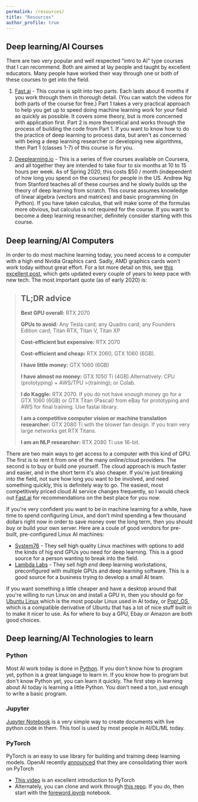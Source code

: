 ```yaml
---
permalink: /resources/
title: "Resources"
author_profile: true
---
```


## Deep learning/AI Courses

There are two very popular and well respected "intro to AI" type courses that I can recommend. Both are aimed at lay people and taught by excellent educators. Many people have worked their way through one or both of these courses to get into the field. 

1. [Fast.ai](https://fast.ai/) - This course is split into two parts. Each lasts about 6 months if you work through them in thorough detail. (You can watch the videos for both parts of the course for free.) Part 1 takes a very practical approach to help you get up to speed doing machine learning work for your field as quickly as possible. It covers some theory, but is more concerned with application first. Part 2 is more theoretical and works through the process of building the code from Part 1. If you want to know how to do the practice of deep learning to process data, but aren't as concerned with being a deep learning researcher or developing new algorithms, then Part 1 (classes 1-7) of this course is for you. 

2. [Deeplearning.io](https://deeplearning.io/) - This is a series of five courses available on Coursera, and all together they are intended to take four to six months at 10 to 15 hours per week. As of Spring 2020, this costs $50 / month (independent of how long you spend on the courses) for people in the US. Andrew Ng from Stanford teaches all of these courses and he slowly builds up the theory of deep learning from scratch. This course assumes knowledge of linear algebra (vectors and matrices) and basic programming (in Python). If you have taken calculus, that will make some of the formulas more obvious, but calculus is not required for the course. If you want to become a deep learning researcher, definitely consider starting with this course.  

## Deep learning/AI Computers 

In order to do most machine learning today, you need access to a computer with a high end Nvidia Graphics card. Sadly, AMD graphics cards won't work today without great effort. For a lot more detail on this, see [this excellent post](https://timdettmers.com/2019/04/03/which-gpu-for-deep-learning/), which gets updated every couple of years to keep pace with new tech. The most important quote (as of early 2020) is:

> ## **TL;DR advice**
>
>**Best GPU overall:** RTX 2070
>
>**GPUs to avoid:** Any Tesla card; any Quadro card; any Founders Edition card; Titan RTX, Titan V, Titan XP
>
>**Cost-efficient but expensive:** RTX 2070
>
>**Cost-efficient and cheap:**  RTX 2060, GTX 1060 (6GB).
>
>**I have little money:** GTX 1060 (6GB)
>
>**I have almost no money:** GTX 1050 Ti (4GB).Alternatively: CPU (prototyping) + AWS/TPU >(training); or Colab.
>
>**I do Kaggle:** RTX 2070. If you do not have enough money go for a GTX 1060 (6GB) or GTX Titan (Pascal) from eBay for prototyping and AWS for final training. Use fastai library.
>
>**I am a competitive computer vision or machine translation researcher:** GTX 2080 Ti with the blower fan design. If you train very large networks get RTX Titans.
>
>**I am an NLP researcher:** RTX 2080 Ti use 16-bit.


There are two main ways to get access to a computer with this kind of GPU. The first is to rent it from one of the many online/cloud providers. The second is to buy or build one yourself. The cloud approach is much faster and easier, and in the short term it's also cheaper. If you're just breaking into the field, not sure how long you want to be involved, and need something quickly, this is definitely way to go. The easiest, most competitively priced cloud AI service changes frequently, so I would check out [Fast.ai](https://fast.ai/) for recommendations on the best place for you *now*.

If you're very confident you want to be in machine learning for a while, have time to spend configuring Linux, and don't mind spending a few thousand dollars right now in order to save money over the long term, then you should buy or build your own server. Here are a coule of good vendors for pre-built, pre-configured Linux AI machines:

* [System76](https://system76.com/) - They sell high quality Linux machines with options to add the kinds of hig end GPUs you need for deep learning. This is a good source for a person wanting to break into the field.
* [Lambda Labs](https://lambdalabs.com/) - They sell *high end* deep learning workstations, preconfigured with multiple GPUs and deep learning software. This is a good source for a business trying to develop a small AI team. 

If you want something a little cheaper and have a desktop around that you're willing to run Linux on and install a GPU in, then you should go for [Ubuntu Linux](https://ubuntu.com/download) which is the most popular Linux used in AI today, or [Pop!_OS](https://system76.com/pop), which is a compatible derivative of Ubuntu that has a lot of nice stuff built in to make it nicer to use. As for where to buy a GPU, Ebay or Amazon are both good choices. 

## Deep learning/AI Technologies to learn

### Python
Most AI work today is done in [Python](https://www.python.org/). If you don't know how to program yet, python is a great language to learn in. If you know how to program but don't know Python yet, you can learn it quickly. The first step in learning about AI today is learning a little Python. You don't need a ton, just enough to write a basic program. 

### Jupyter 
[Jupyter Notebook](https://jupyter.org/) is a very simple way to create documents with live python code in them. This tool is used by most people in AI/DL/ML today. 

### PyTorch
PyTorch is an easy to use library for building and training deep learning models. OpenAI recently [announced](https://openai.com/blog/openai-pytorch/) that they are consolidating thier work on PyTorch

* [This video](https://www.youtube.com/watch?v=_H3aw6wkCv0) is an excellent introduction to PyTorch
*  Alternately, you can clone and work through [this repo](https://github.com/sotte/pytorch_tutorial). If you do, then start with the [foreword.ipynb](https://github.com/sotte/pytorch_tutorial/blob/master/notebooks/foreword.ipynb) notebook. 

